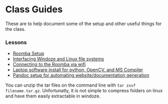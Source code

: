 # Class Guides

These are to help document some of the setup and other useful things for the class.

### Lessons

- [Roomba Setup](roomba_setup.pdf)
- [Interfacing Windoze and Linux file systems](windows_linux.pdf)
- [Connecting to the Roomba via wifi](access_point.pdf)
- [Laptop software install for python, OpenCV, and MS Compiler](software_install.pdf)
- [Pandoc setup for automating website/documentation generation](pandoc_setup.pdf)

You can unzip the tar files on the command line with `tar zxvf filename.tar.gz`.
Unfortunatly, it is not simple to compress folders on linux and have them easily
extractable in windoze.
